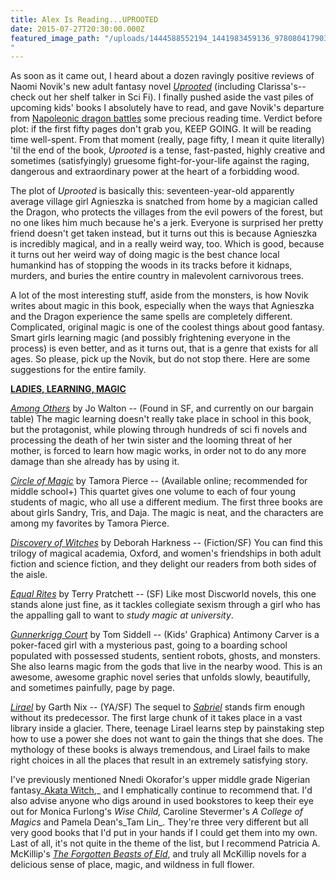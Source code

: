 ```yaml
---
title: Alex Is Reading...UPROOTED
date: 2015-07-27T20:30:00.000Z
featured_image_path: "/uploads/1444588552194_1441983459136_9780804179034_custom-19985fb9c9f1239e42fcfc588426613e6c0d5f58-s400-c85.jpg
"
---
```

As soon as it came out, I heard about a dozen ravingly positive reviews of Naomi Novik's new adult fantasy novel [_Uprooted_](http://www.brooklinebooksmith-shop.com/book/9780804179034) (including Clarissa's--check out her shelf talker in Sci Fi). I finally pushed aside the vast piles of upcoming kids' books I absolutely have to read, and gave Novik's departure from [Napoleonic dragon battles](http://www.brooklinebooksmith-shop.com/book/9780345481283) some precious reading time. Verdict before plot: if the first fifty pages don't grab you, KEEP GOING. It will be reading time well-spent. From that moment (really, page fifty, I mean it quite literally) 'til the end of the book, _Uprooted_ is a tense, fast-pasted, highly creative and sometimes (satisfyingly) gruesome fight-for-your-life against the raging, dangerous and extraordinary power at the heart of a forbidding wood.

The plot of _Uprooted_ is basically this: seventeen-year-old apparently average village girl Agnieszka is snatched from home by a magician called the Dragon, who protects the villages from the evil powers of the forest, but no one likes him much because he's a jerk. Everyone is surprised her pretty friend doesn't get taken instead, but it turns out this is because Agnieszka is incredibly magical, and in a really weird way, too. Which is good, because it turns out her weird way of doing magic is the best chance local humankind has of stopping the woods in its tracks before it kidnaps, murders, and buries the entire country in malevolent carnivorous trees.

A lot of the most interesting stuff, aside from the monsters, is how Novik writes about magic in this book, especially when the ways that Agnieszka and the Dragon experience the same spells are completely different. Complicated, original magic is one of the coolest things about good fantasy. Smart girls learning magic (and possibly frightening everyone in the process) is even better, and as it turns out, that is a genre that exists for all ages. So please, pick up the Novik, but do not stop there. Here are some suggestions for the entire family.

<u>**LADIES, LEARNING, MAGIC**</u>

[_Among Others_](http://www.brooklinebooksmith-shop.com/book/9780765331724) by Jo Walton -- (Found in SF, and currently on our bargain table) The magic learning doesn't really take place in school in this book, but the protagonist, while plowing through hundreds of sci fi novels and processing the death of her twin sister and the looming threat of her mother, is forced to learn how magic works, in order not to do any more damage than she already has by using it.

[_Circle of Magic_](http://www.brooklinebooksmith-shop.com/book/9780590554084) by Tamora Pierce -- (Available online; recommended for middle school+) This quartet gives one volume to each of four young students of magic, who all use a different medium. The first three books are about girls Sandry, Tris, and Daja. The magic is neat, and the characters are among my favorites by Tamora Pierce.

_[Discovery of Witches](http://www.brooklinebooksmith-shop.com/book/9780143119685)_ by Deborah Harkness -- (Fiction/SF) You can find this trilogy of magical academia, Oxford, and women's friendships in both adult fiction and science fiction, and they delight our readers from both sides of the aisle.

[_Equal Rites_](http://www.brooklinebooksmith-shop.com/book/9780062225696) by Terry Pratchett -- (SF) Like most Discworld novels, this one stands alone just fine, as it tackles collegiate sexism through a girl who has the appalling gall to want to _study magic at university_.

[_Gunnerkrigg Court_](http://www.brooklinebooksmith-shop.com/book/9781608867035) by Tom Siddell -- (Kids' Graphica) Antimony Carver is a poker-faced girl with a mysterious past, going to a boarding school populated with possessed students, sentient robots, ghosts, and monsters. She also learns magic from the gods that live in the nearby wood. This is an awesome, awesome graphic novel series that unfolds slowly, beautifully, and sometimes painfully, page by page.

[_Lirael_](http://www.brooklinebooksmith-shop.com/book/9780062315564) by Garth Nix -- (YA/SF) The sequel to [_Sabriel_](http://www.brooklinebooksmith-shop.com/book/9780062315557) stands firm enough without its predecessor. The first large chunk of it takes place in a vast library inside a glacier. There, teenage Lirael learns step by painstaking step how to use a power she does not want to gain the things that she does. The mythology of these books is always tremendous, and Lirael fails to make right choices in all the places that result in an extremely satisfying story.

I've previously mentioned Nnedi Okorafor's upper middle grade Nigerian fantasy_[Akata Witch](http://www.brooklinebooksmith-shop.com/book/9780670011964),_ and I emphatically continue to recommend that. I'd also advise anyone who digs around in used bookstores to keep their eye out for Monica Furlong's _Wise Child,_ Caroline Stevermer's _A College of Magics_ and Pamela Dean's_Tam Lin_. They're three very different but all very good books that I'd put in your hands if I could get them into my own. Last of all, it's not quite in the theme of the list, but I recommend Patricia A. McKillip's [_The Forgotten Beasts of Eld_](http://www.brooklinebooksmith-shop.com/book/9780152008697), and truly all McKillip novels for a delicious sense of place, magic, and wildness in full flower.